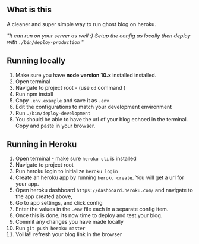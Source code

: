 ## What is this

A cleaner and super simple way to run ghost blog on heroku. 

_"It can run on your server as well :) Setup the config as locally then deploy with `./bin/deploy-production` "_


## Running locally
1. Make sure you have **node version 10.x** installed installed.
2. Open terminal
3. Navigate to project root - (use `cd` command )
4. Run npm install
5. Copy `.env.example` and save it as `.env`
6. Edit the configurations to match your development environment
7. Run `./bin/deploy-development`
8. You should be able to have the url of your blog echoed in the terminal. Copy and paste in your browser.


## Running in Heroku

1. Open terminal - make sure `heroku cli` is installed
2. Navigate to project root 
3. Run heroku login to initialize `heroku login`
4. Create an heroku app by running `heroku create`. You will get a url for your app.
5. Open heroku dashboard `https://dashboard.heroku.com/` and navigate to the app created above,
6. Go to app settings, and click config
7. Enter the values in the `.env` file each in a separate config item.
8. Once this is done, its now time to deploy and test your blog.
9. Commit any changes you have made locally 
10. Run `git push heroku master` 
11. Voilla!! refresh your blog link in the browser
